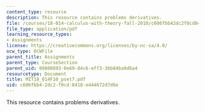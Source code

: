 ```yaml
---
content_type: resource
description: This resource contains problems derivatives.
file: /courses/18-014-calculus-with-theory-fall-2010/c606fbb42dc2f0cd8418e444672d7d6e_MIT18_014F10_pset7.pdf
file_type: application/pdf
learning_resource_types:
- Assignments
license: https://creativecommons.org/licenses/by-nc-sa/4.0/
ocw_type: OCWFile
parent_title: Assignments
parent_type: CourseSection
parent_uid: 09800893-0e69-84c6-eff3-3bb84ba9d6a4
resourcetype: Document
title: MIT18_014F10_pset7.pdf
uid: c606fbb4-2dc2-f0cd-8418-e444672d7d6e
---
```

This resource contains problems derivatives.